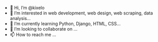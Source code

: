 - 👋 Hi, I’m @kixelo
- 👀 I’m interested in web development, web design, web scraping, data analysis...
- 🌱 I’m currently learning Python, Django, HTML, CSS...
- 💞️ I’m looking to collaborate on ...
- 📫 How to reach me ...

<!---
kixelo/kixelo is a ✨ special ✨ repository because its `README.md` (this file) appears on your GitHub profile.
You can click the Preview link to take a look at your changes.
--->
